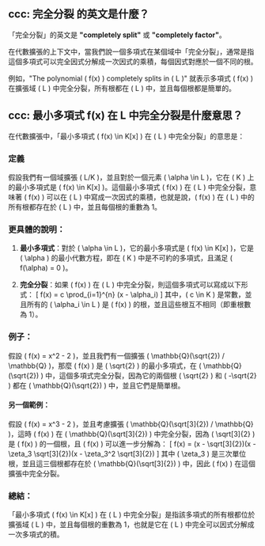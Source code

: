 ## ccc: 完全分裂 的英文是什麼？

「完全分裂」的英文是 **"completely split"** 或 **"completely factor"**。

在代數擴張的上下文中，當我們說一個多項式在某個域中「完全分裂」，通常是指這個多項式可以完全因式分解成一次因式的乘積，每個因式對應於一個不同的根。

例如，"The polynomial \( f(x) \) completely splits in \( L \)" 就表示多項式 \( f(x) \) 在擴張域 \( L \) 中完全分裂，所有根都在 \( L \) 中，並且每個根都是簡單的。

## ccc: 最小多項式 f(x) 在 L 中完全分裂是什麼意思？

在代數擴張中，「最小多項式 \( f(x) \in K[x] \) 在 \( L \) 中完全分裂」的意思是：

### 定義
假設我們有一個域擴張 \( L/K \)，並且對於一個元素 \( \alpha \in L \)，它在 \( K \) 上的最小多項式是 \( f(x) \in K[x] \)。這個最小多項式 \( f(x) \) 在 \( L \) 中完全分裂，意味著 \( f(x) \) 可以在 \( L \) 中寫成一次因式的乘積，也就是說，\( f(x) \) 在 \( L \) 中的所有根都存在於 \( L \) 中，並且每個根的重數為 1。

### 更具體的說明：
1. **最小多項式**：對於 \( \alpha \in L \)，它的最小多項式是 \( f(x) \in K[x] \)，它是 \( \alpha \) 的最小代數方程，即在 \( K \) 中是不可約的多項式，且滿足 \( f(\alpha) = 0 \)。

2. **完全分裂**：如果 \( f(x) \) 在 \( L \) 中完全分裂，則這個多項式可以寫成以下形式：
   \[
   f(x) = c \prod_{i=1}^{n} (x - \alpha_i)
   \]
   其中，\( c \in K \) 是常數，並且所有的 \( \alpha_i \in L \) 是 \( f(x) \) 的根，並且這些根互不相同（即重根數為 1）。

### 例子：
假設 \( f(x) = x^2 - 2 \)，並且我們有一個擴張 \( \mathbb{Q}(\sqrt{2}) / \mathbb{Q} \)，那麼 \( f(x) \) 是 \( \sqrt{2} \) 的最小多項式，在 \( \mathbb{Q}(\sqrt{2}) \) 中，這個多項式完全分裂，因為它的兩個根 \( \sqrt{2} \) 和 \( -\sqrt{2} \) 都在 \( \mathbb{Q}(\sqrt{2}) \) 中，並且它們是簡單根。

#### 另一個範例：
假設 \( f(x) = x^3 - 2 \)，並且考慮擴張 \( \mathbb{Q}(\sqrt[3]{2}) / \mathbb{Q} \)，這時 \( f(x) \) 在 \( \mathbb{Q}(\sqrt[3]{2}) \) 中完全分裂，因為 \( \sqrt[3]{2} \) 是 \( f(x) \) 的一個根，且 \( f(x) \) 可以進一步分解為：
\[
f(x) = (x - \sqrt[3]{2})(x - \zeta_3 \sqrt[3]{2})(x - \zeta_3^2 \sqrt[3]{2})
\]
其中 \( \zeta_3 \) 是三次單位根，並且這三個根都存在於 \( \mathbb{Q}(\sqrt[3]{2}) \) 中，因此 \( f(x) \) 在這個擴張中完全分裂。

### 總結：
「最小多項式 \( f(x) \in K[x] \) 在 \( L \) 中完全分裂」是指該多項式的所有根都位於擴張域 \( L \) 中，並且每個根的重數為 1，也就是它在 \( L \) 中完全可以因式分解成一次多項式的積。